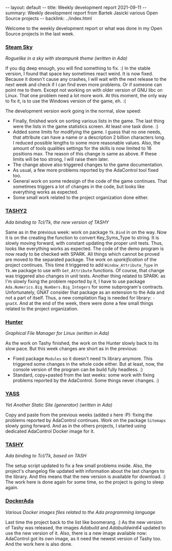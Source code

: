 -- layout: default
-- title: Weekly development report 2021-09-11
-- summary: Weekly development report from Bartek Jasicki various Open Source projects
-- backlink: ../index.html

Welcome to the weekly development report or what was done in my Open Source
projects in the last week.

### [Steam Sky](https://www.laeran.pl/repositories/steamsky)

*Roguelike in a sky with steampunk theme (written in Ada)*

If you dig deep enough, you will find something to fix. :) In the stable
version, I found that space key sometimes react weird. It is now fixed.
Because it doesn't cause any crashes, I will wait with the next release to the
next week and check if I can find even more problems. Or if someone can point
me to them. Except not working on with older version of GNU libc on Linux.
That one problem need a lot more work. At this moment, the only way to fix it,
is to use the Windows version of the game, eh. :(

The development version work going in the normal, slow speed:

* Finally, finished work on sorting various lists in the game. The last thing
  were the lists in the game statistics screen. At least one task done. :)
* Added some limits for modifying the game. I guess that no one needs, that
  attribute can have a name or a description 2 billion characters long. I
  reduced possible lengths to some more reasonable values. Also, the amount of
  tools qualities settings for the skills is now limited to 16 positions max.
  The reason of this change is same as above. If these limits will be too
  strong, I will raise them later.
* The change above also triggered changes to the game documentation.
* As usual, a few more problems reported by the AdaControl tool fixed too.
* General work on some redesign of the code of the game continues. That
  sometimes triggers a lot of changes in the code, but looks like everything
  works as expected.
* Some small work related to the project organization done either.

### [TASHY2](https://www.laeran.pl/repositories/tashy2)

*Ada binding to Tcl/Tk, the new version of TASHY*

Same as in the previous week: work on package `Tk.Bind` in on the way. Now it
is on the creating the function to convert Key_Syms_Type to string. It is
slowly moving forward, with constant updating the proper unit tests. Thus,
looks like everything works as expected. The code of the demo program is now
ready to be checked with SPARK. All things which cannot be proved are moved to
the separated package. The work on *sparkification* of the project continues.
This time it triggered to add `Window_Attribute_Type` in `Tk.Wm` package to
use with `Get_Attribute` functions. Of course, that change was triggered also
changes in unit tests. Another thing related to SPARK: as I'm slowly fixing
the problem reported by it, I have to use package `Ada.Numerics.Big_Numbers.Big_Integers`
for some subprogram's contracts. Unfortunately, GNAT consider that package as
an extension to the Ada and not a part of itself. Thus, a new compilation flag
is needed for library: `-gnatX`. And at the end of the week, there were done a
few small things related to the project organization.

### [Hunter](https://www.laeran.pl/repositories/hunter)

*Graphical File Manager for Linux (written in Ada)*

As the work on Tashy finished, the work on the Hunter slowly back to its slow
pace. But this week changes are short as in the previous:

* Fixed package `Modules` so it doesn't need `Tk` library anymore. This
  triggered some changes in the whole code either. But at least, now, the
  console version of the program can be build fully headless. :)
* Standard, copy+pasted from the last weeks: some work with fixing problems
  reported by the AdaControl. Some things never changes. :)

### [YASS](https://www.laeran.pl/repositories/yass)

*Yet Another Static Site (generator) (written in Ada)*

Copy and paste from the previous weeks (added *s* here :P): fixing the problems
reported by AdaControl continues. Work on the package `Sitemaps` slowly going
forward. And as in the others projects, I started using dedicated AdaControl
Docker image for it.

### [TASHY](https://www.laeran.pl/repositories/tashy)

*Ada binding to Tcl/Tk, based on TASH*

The setup script updated to fix a few small problems inside. Also, the
project's changelog file updated with information about the last changes to the
library. And this means that the new version is available for download. :) The
work here is done again for some time, so the project is going to sleep again.

### [DockerAda](https://www.laeran.pl/repositories/dockerada)

*Various Docker images files related to the Ada programming language*

Last time the project back to the list like boomerang. :) As the new version of
Tashy was released, the images *Adabuild* and *Adabuildwin64* updated to use
the new version of it. Also, there is a new image available now: AdaControl got
its own image, as it need the newest version of Tashy too. And the work here is
also done.
